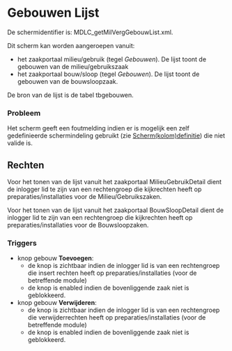 # Gebouwen Lijst

De schermidentifier is: MDLC_getMilVergGebouwList.xml.

Dit scherm kan worden aangeroepen vanuit:

* het zaakportaal milieu/gebruik (tegel *Gebouwen*). De lijst toont de gebouwen van de milieu/gebruikszaak
* het zaakportaal bouw/sloop (tegel *Gebouwen*). De lijst toont de gebouwen van de bouwsloopzaak.

De bron van de lijst is de tabel tbgebouwen.

### Probleem

Het scherm geeft een foutmelding indien er is mogelijk een zelf gedefinieerde schermindeling gebruikt (zie [Scherm(kolom)definitie](/docs/instellen_inrichten/schermdefinitie.md)) die niet valide is.

## Rechten

Voor het tonen van de lijst vanuit het zaakportaal MilieuGebruikDetail dient de inlogger lid te zijn van een rechtengroep die kijkrechten heeft op preparaties/installaties voor de Milieu/Gebruikszaken.

Voor het tonen van de lijst vanuit het zaakportaal BouwSloopDetail dient de inlogger lid te zijn van een rechtengroep die kijkrechten heeft op preparaties/installaties voor de Bouwsloopzaken.

### Triggers

* knop gebouw **Toevoegen**:
  * de knop is zichtbaar indien de inlogger lid is van een rechtengroep die insert rechten heeft op preparaties/installaties (voor de betreffende module)
  * de knop is enabled indien de bovenliggende zaak niet is geblokkeerd.
* knop gebouw **Verwijderen**:
  * de knop is zichtbaar indien de inlogger lid is van een rechtengroep die verwijderrechten heeft op preparaties/installaties (voor de betreffende module)
  * de knop is enabled indien de bovenliggende zaak niet is geblokkeerd.
